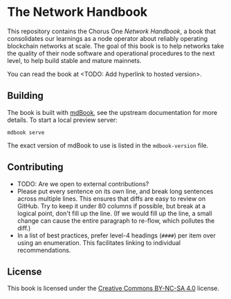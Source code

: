 # The Network Handbook

This repository contains the Chorus One _Network Handbook_, a book that
consolidates our learnings as a node operator about reliably operating blockchain
networks at scale. The goal of this book is to help networks take the quality of
their node software and operational procedures to the next level, to help build
stable and mature mainnets.

You can read the book at <TODO: Add hyperlink to hosted version>.

## Building

The book is built with [mdBook][mdBook], see the upstream documentation for more
details. To start a local preview server:

    mdbook serve

The exact version of mdBook to use is listed in the `mdbook-version` file.

[mdBook]: https://rust-lang.github.io/mdBook/index.html

## Contributing

 * TODO: Are we open to external contributions?
 * Please put every sentence on its own line, and break long sentences across
   multiple lines. This ensures that diffs are easy to review on GitHub. Try to
   keep it under 80 columns if possible, but break at a logical point, don't fill
   up the line. (If we would fill up the line, a small change can cause the
   entire paragraph to re-flow, which pollutes the diff.)
 * In a list of best practices, prefer level-4 headings (`####`) per item over
   using an enumeration. This facilitates linking to individual recommendations.

## License

This book is licensed under the [Creative Commons BY-NC-SA 4.0][license] license.

[license]: https://creativecommons.org/licenses/by-nc-sa/4.0/
